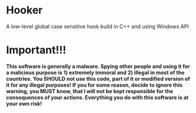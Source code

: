 # Hooker
A low-level global case sensitive hook build in C++ and using Windows API 
# Important!!! #
**This software is generally a malware. Spying other people and using it for a malicious purpose is 1) extremely immoral and 2) illegal in most of the countries. You SHOULD not use this code, part of it or modified version of it for any illegal purposes! If you for some reason, decide to ignore this warning, you MUST know, that I will not be kept responsible for the consequences of your actions. Everything you do with this software is at your own risk!**
